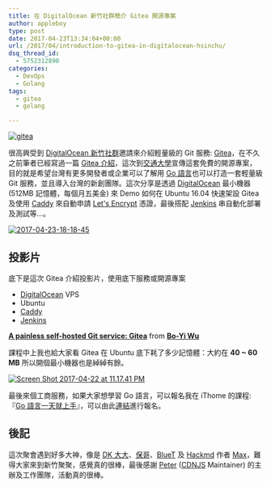 ```yaml
---
title: 在 DigitalOcean 新竹社群簡介 Gitea 開源專案
author: appleboy
type: post
date: 2017-04-23T13:34:04+00:00
url: /2017/04/introduction-to-gitea-in-digitalocean-hsinchu/
dsq_thread_id:
  - 5752312890
categories:
  - DevOps
  - Golang
tags:
  - gitea
  - golang

---
```

[<img src="https://i2.wp.com/c1.staticflickr.com/1/306/32012549582_3de35c29c8_o.png?w=840&#038;ssl=1" alt="gitea" data-recalc-dims="1" />][1]

很高興受到 [DigitalOcean 新竹社群][2]邀請來介紹輕量級的 Git 服務: [Gitea][3]，在不久之前筆者已經寫過一篇 [Gitea 介紹][4]，這次到[交通大學][5]宣傳這套免費的開源專案，目的就是希望台灣有更多開發者或企業可以了解用 [Go 語言][6]也可以打造一套輕量級 Git 服務，並且導入台灣的新創團隊。這次分享是透過 [DigitalOcean][7] 最小機器 (512MB 記憶體，每個月五美金) 來 Demo 如何在 Ubuntu 16.04 快速架設 Gitea 及使用 [Caddy][8] 來自動申請 [Let's Encrypt][9] 憑證，最後搭配 [Jenkins][10] 串自動化部署及測試等...。

[<img src="https://i1.wp.com/c1.staticflickr.com/3/2945/33407490713_d58acb6239_z.jpg?w=840&#038;ssl=1" alt="2017-04-23-18-18-45" data-recalc-dims="1" />][11]

<!--more-->

## 投影片

底下是這次 Gitea 介紹投影片，使用底下服務或開源專案

  * [DigitalOcean][7] VPS
  * Ubuntu
  * [Caddy][8]
  * [Jenkins][10]

**[A painless self-hosted Git service: Gitea][12]** from **[Bo-Yi Wu][13]**

課程中上我也給大家看 Gitea 在 Ubuntu 底下耗了多少記憶體：大約在 **40 ~ 60 MB** 所以開個最小機器也是綽綽有餘。

[<img src="https://i2.wp.com/c1.staticflickr.com/3/2948/33356162664_da7395366d_z.jpg?w=840&#038;ssl=1" alt="Screen Shot 2017-04-22 at 11.17.41 PM" data-recalc-dims="1" />][14]

最後來個工商服務，如果大家想學習 Go 語言，可以報名我在 iThome 的課程: 『[Go 語言一天就上手][15]』，可以由此[連結][16]進行報名。

## 後記

這次聚會遇到好多大神，像是 [DK 大大][17]、[保哥][18]、[BlueT][19] 及 [Hackmd][20] 作者 [Max][21]，難得大家來到新竹聚聚，感覺真的很棒，最後感謝 [Peter][22] ([CDNJS][23] Maintainer) 的主辦及工作團隊，活動真的很棒。

 [1]: https://www.flickr.com/photos/appleboy/32012549582/in/dateposted-public/ "gitea"
 [2]: https://www.facebook.com/DigitalOceanHsinchu/
 [3]: https://gitea.io
 [4]: https://blog.wu-boy.com/2017/01/new-git-code-hosting-option-gitea/
 [5]: http://www.nctu.edu.tw/
 [6]: https://golang.org/
 [7]: https://www.digitalocean.com/
 [8]: https://caddyserver.com/
 [9]: https://letsencrypt.org/
 [10]: https://jenkins.io/
 [11]: https://www.flickr.com/photos/appleboy/33407490713/in/dateposted-public/ "2017-04-23-18-18-45"
 [12]: //www.slideshare.net/appleboy/a-painless-selfhosted-git-service-gitea "A painless self-hosted Git service: Gitea"
 [13]: https://www.slideshare.net/appleboy
 [14]: https://www.flickr.com/photos/appleboy/33356162664/in/dateposted-public/ "Screen Shot 2017-04-22 at 11.17.41 PM"
 [15]: http://bitly.com/oneday-golang
 [16]: http://learning.ithome.com.tw/course/JjojzNh9P1N9H
 [17]: https://github.com/gslin
 [18]: https://github.com/doggy8088
 [19]: https://github.com/BlueT
 [20]: https://hackmd.io/
 [21]: https://github.com/jackycute
 [22]: https://github.com/PeterDaveHello
 [23]: https://github.com/cdnjs/cdnjs